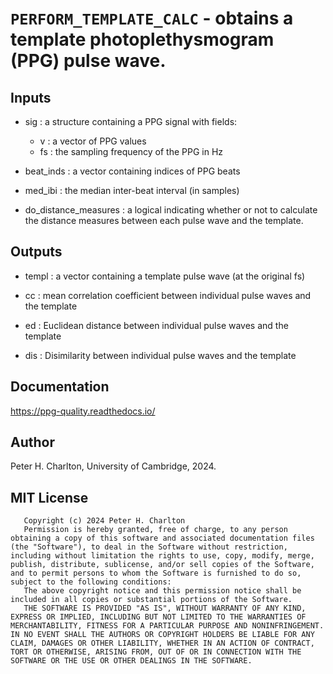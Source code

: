 # `PERFORM_TEMPLATE_CALC` - obtains a template photoplethysmogram (PPG) pulse wave.
##  Inputs
+   sig : a structure containing a PPG signal with fields:
    
     - v : a vector of PPG values
     - fs : the sampling frequency of the PPG in Hz
+   beat_inds : a vector containing indices of PPG beats
    
+   med_ibi : the median inter-beat interval (in samples)
    
+   do_distance_measures : a logical indicating whether or not to calculate the distance measures between each pulse wave and the template.
    
##  Outputs
+   templ : a vector containing a template pulse wave (at the original fs)
    
+   cc : mean correlation coefficient between individual pulse waves and the template
    
+   ed : Euclidean distance between individual pulse waves and the template
    
+   dis : Disimilarity between individual pulse waves and the template
    
##  Documentation
<https://ppg-quality.readthedocs.io/>

##  Author
Peter H. Charlton, University of Cambridge, 2024.

##  MIT License
       Copyright (c) 2024 Peter H. Charlton
       Permission is hereby granted, free of charge, to any person obtaining a copy of this software and associated documentation files (the "Software"), to deal in the Software without restriction, including without limitation the rights to use, copy, modify, merge, publish, distribute, sublicense, and/or sell copies of the Software, and to permit persons to whom the Software is furnished to do so, subject to the following conditions:
       The above copyright notice and this permission notice shall be included in all copies or substantial portions of the Software.
       THE SOFTWARE IS PROVIDED "AS IS", WITHOUT WARRANTY OF ANY KIND, EXPRESS OR IMPLIED, INCLUDING BUT NOT LIMITED TO THE WARRANTIES OF MERCHANTABILITY, FITNESS FOR A PARTICULAR PURPOSE AND NONINFRINGEMENT. IN NO EVENT SHALL THE AUTHORS OR COPYRIGHT HOLDERS BE LIABLE FOR ANY CLAIM, DAMAGES OR OTHER LIABILITY, WHETHER IN AN ACTION OF CONTRACT, TORT OR OTHERWISE, ARISING FROM, OUT OF OR IN CONNECTION WITH THE SOFTWARE OR THE USE OR OTHER DEALINGS IN THE SOFTWARE.
